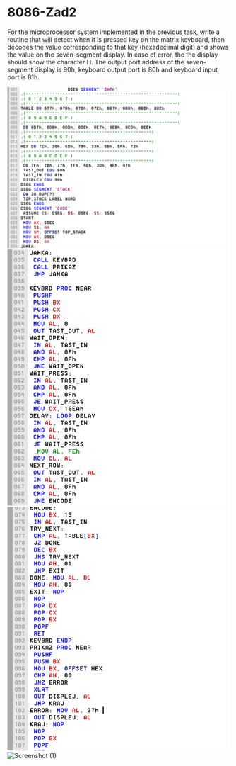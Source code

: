 # 8086-Zad2
For the microprocessor system implemented in the previous task, write a routine that will detect when it is pressed key on the matrix keyboard, then decodes the value corresponding to that key (hexadecimal digit) and shows the value on the seven-segment display. In case of error, the the display should show the character H. The output port address of the seven-segment display is 90h, keyboard output port is 80h and keyboard input port is 81h.

 ![Screenshot (1)](https://github.com/FilipMisev/8086-Zad2/blob/main/2.1.png)
 ![Screenshot (1)](https://github.com/FilipMisev/8086-Zad2/blob/main/2.2%20-%20Copy.png)
 ![Screenshot (1)](https://github.com/FilipMisev/8086-Zad2/blob/main/2.3%20-%20Copy.png)
 ![Screenshot (1)]()
